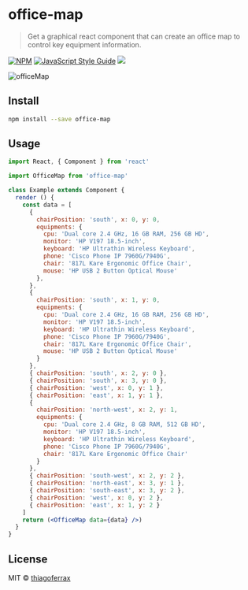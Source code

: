 # office-map

> Get a graphical react component that can create an office map to control key equipment information.

[![NPM](https://img.shields.io/npm/v/office-map.svg)](https://www.npmjs.com/package/office-map) [![JavaScript Style Guide](https://img.shields.io/badge/code_style-standard-brightgreen.svg)](https://standardjs.com)
<a href="https://opensource.org/licenses/MIT"><img src="https://img.shields.io/badge/License-MIT-blue.svg"></a>

![officeMap](https://user-images.githubusercontent.com/43149895/54958762-a2850b80-4f35-11e9-82e0-2bbe63df566b.gif)

## Install

```bash
npm install --save office-map
```

## Usage

```jsx
import React, { Component } from 'react'

import OfficeMap from 'office-map'

class Example extends Component {
  render () {
    const data = [
      {
        chairPosition: 'south', x: 0, y: 0,
        equipments: {
          cpu: 'Dual core 2.4 GHz, 16 GB RAM, 256 GB HD',
          monitor: 'HP V197 18.5-inch',
          keyboard: 'HP Ultrathin Wireless Keyboard',
          phone: 'Cisco Phone IP 7960G/7940G',
          chair: '817L Kare Ergonomic Office Chair',
          mouse: 'HP USB 2 Button Optical Mouse'
        },
      },
      {
        chairPosition: 'south', x: 1, y: 0,
        equipments: {
          cpu: 'Dual core 2.4 GHz, 16 GB RAM, 256 GB HD',
          monitor: 'HP V197 18.5-inch',
          keyboard: 'HP Ultrathin Wireless Keyboard',
          phone: 'Cisco Phone IP 7960G/7940G',
          chair: '817L Kare Ergonomic Office Chair',
          mouse: 'HP USB 2 Button Optical Mouse'
        }
      },
      { chairPosition: 'south', x: 2, y: 0 },
      { chairPosition: 'south', x: 3, y: 0 },
      { chairPosition: 'west', x: 0, y: 1 },
      { chairPosition: 'east', x: 1, y: 1 },
      {
        chairPosition: 'north-west', x: 2, y: 1,
        equipments: {
          cpu: 'Dual core 2.4 GHz, 8 GB RAM, 512 GB HD',
          monitor: 'HP V197 18.5-inch',
          keyboard: 'HP Ultrathin Wireless Keyboard',
          phone: 'Cisco Phone IP 7960G/7940G',
          chair: '817L Kare Ergonomic Office Chair'
        }
      },
      { chairPosition: 'south-west', x: 2, y: 2 },
      { chairPosition: 'north-east', x: 3, y: 1 },
      { chairPosition: 'south-east', x: 3, y: 2 },
      { chairPosition: 'west', x: 0, y: 2 },
      { chairPosition: 'east', x: 1, y: 2 }
    ]
    return (<OfficeMap data={data} />)
  }
}
```

## License

MIT © [thiagoferrax](https://github.com/thiagoferrax)
